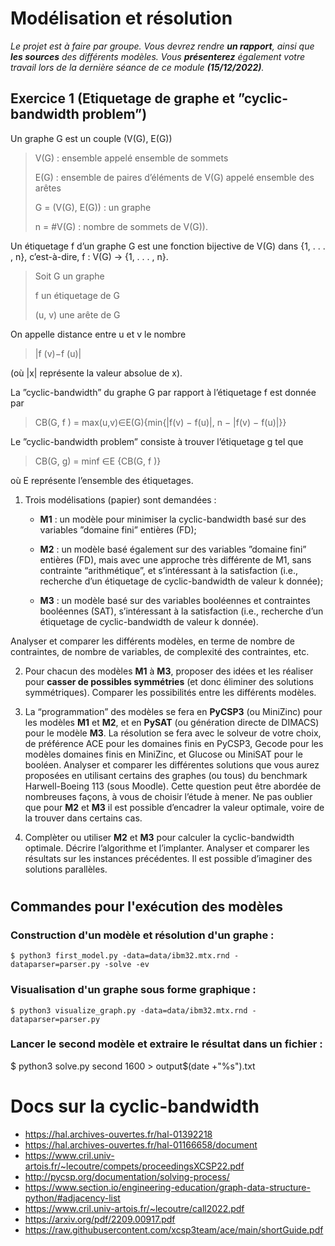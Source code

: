
# Modélisation et résolution

*Le projet est à faire par groupe. Vous devrez rendre **un rapport**, ainsi que **les sources** des différents modèles.
Vous **présenterez** également votre travail lors de la dernière séance de ce module **(15/12/2022)**.*

## Exercice 1 (Etiquetage de graphe et ”cyclic-bandwidth problem”)

Un graphe G est un couple (V(G), E(G))
> V(G) : ensemble appelé ensemble de sommets
>
> E(G) : ensemble de paires d’éléments de V(G) appelé ensemble des arêtes
>
> G = (V(G), E(G)) : un graphe
> 
> n = #V(G) : nombre de sommets de V(G)).

Un étiquetage f d’un graphe G est une fonction bijective de V(G) dans
{1, . . . , n}, c’est-à-dire, f : V(G) → {1, . . . , n}.

> Soit G un graphe
> 
> f un étiquetage de G
> 
> (u, v) une arête de G

On appelle distance entre u et v le nombre 
> |f (v)−f (u)|

(où |x| représente la valeur absolue de x).

La ”cyclic-bandwidth” du graphe G par rapport à l’étiquetage f est donnée par

> CB(G, f ) = max(u,v)∈E(G){min{|f(v) − f(u)|, n − |f(v) − f(u)|}}

Le ”cyclic-bandwidth problem”
consiste à trouver l’étiquetage g tel que

> CB(G, g) = minf ∈E {CB(G, f )}

où E représente l’ensemble des étiquetages.

1. Trois modélisations (papier) sont demandées :
   
   - **M1** : un modèle pour minimiser la cyclic-bandwidth basé sur des variables ”domaine fini” entières (FD);

   - **M2** : un modèle basé également sur des variables ”domaine fini” entières (FD), mais avec une approche très différente de M1, sans contrainte “arithmétique”, et s’intéressant à la satisfaction (i.e., recherche d’un étiquetage de cyclic-bandwidth de valeur k donnée);

   - **M3** : un modèle basé sur des variables booléennes et contraintes booléennes (SAT), s’intéressant à la satisfaction (i.e., recherche d’un étiquetage de cyclic-bandwidth de valeur k donnée).
  
  Analyser et comparer les différents modèles, en terme de nombre de contraintes, de nombre de variables, de complexité des contraintes, etc.

2. Pour chacun des modèles **M1** à **M3**, proposer des idées et les réaliser pour **casser de possibles symmétries**
(et donc éliminer des solutions symmétriques). Comparer les possibilités entre les différents modèles.

3. La “programmation” des modèles se fera en **PyCSP3** (ou MiniZinc) pour les modèles **M1** et **M2**, et en **PySAT** (ou génération directe de DIMACS) pour le modèle **M3**. La résolution se fera avec le solveur de
votre choix, de préférence ACE pour les domaines finis en PyCSP3, Gecode pour les modèles domaines
finis en MiniZinc, et Glucose ou MiniSAT pour le booléen. Analyser et comparer les différentes solutions que vous aurez proposées en utilisant certains des graphes (ou tous) du benchmark Harwell-Boeing 113 (sous Moodle). Cette question peut être abordée de nombreuses façons, à vous de choisir l’étude à mener. Ne pas oublier que pour **M2** et **M3** il est possible d’encadrer la valeur optimale, voire de la trouver dans certains cas.

4. Complèter ou utiliser **M2** et **M3** pour calculer la cyclic-bandwidth optimale. Décrire l’algorithme et l’implanter. Analyser et comparer les résultats sur les instances précédentes. Il est possible d’imaginer des
solutions parallèles.
#
## Commandes pour l'exécution des modèles

### Construction d'un modèle et résolution d'un graphe :

```
$ python3 first_model.py -data=data/ibm32.mtx.rnd -dataparser=parser.py -solve -ev
```
### Visualisation d'un graphe sous forme graphique :
```
$ python3 visualize_graph.py -data=data/ibm32.mtx.rnd -dataparser=parser.py
```
### Lancer le second modèle et extraire le résultat dans un fichier :
$ python3 solve.py second 1600 > output$(date +"%s").txt



# Docs sur la cyclic-bandwidth
- https://hal.archives-ouvertes.fr/hal-01392218
- https://hal.archives-ouvertes.fr/hal-01166658/document
- https://www.cril.univ-artois.fr/~lecoutre/compets/proceedingsXCSP22.pdf
- http://pycsp.org/documentation/solving-process/
- https://www.section.io/engineering-education/graph-data-structure-python/#adjacency-list
- https://www.cril.univ-artois.fr/~lecoutre/call2022.pdf
- https://arxiv.org/pdf/2209.00917.pdf
- https://raw.githubusercontent.com/xcsp3team/ace/main/shortGuide.pdf